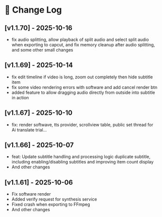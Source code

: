 # 🧾 Change Log

## [v1.1.70] - 2025-10-16
- fix audio splitting, allow playback of split audio and select split audio when exporting to capcut, and fix memory cleanup after audio splitting, and some other small changes 

## [v1.1.69] - 2025-10-14
- fix edit timeline if video is long, zoom out completely then hide subtitle item
- fix some video rendering errors with software and add cancel render btn
- added feature to allow dragging audio directly from outside into subtitle in action

## [v1.1.67] - 2025-10-10
- fix: render softwave, tts provider, scrollview table, public set thread for Ai translate trial...

## [v1.1.66] - 2025-10-07
- feat: Update subtitle handling and processing logic duplicate subtitle, including enabling/disabling subtitles and improving item count display
- And other changes

## [v1.1.61] - 2025-10-06
- Fix software render
- Added verify request for synthesis service
- Fixed crash when exporting to FFmpeg
- And other changes
